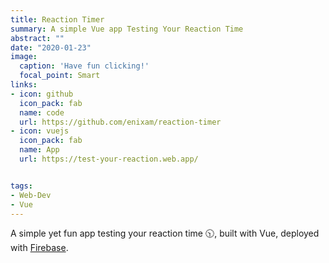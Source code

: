 ```yaml
---
title: Reaction Timer
summary: A simple Vue app Testing Your Reaction Time
abstract: ""
date: "2020-01-23"
image:
  caption: 'Have fun clicking!'
  focal_point: Smart
links:
- icon: github
  icon_pack: fab
  name: code
  url: https://github.com/enixam/reaction-timer
- icon: vuejs
  icon_pack: fab
  name: App
  url: https://test-your-reaction.web.app/


tags:
- Web-Dev
- Vue
---
```


A simple yet fun app testing your reaction time :clock1030:, built with Vue, deployed with [Firebase](https://firebase.google.com/). 
